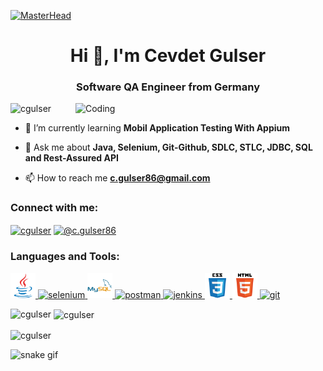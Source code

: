 [![MasterHead](https://media-exp1.licdn.com/dms/image/C5612AQEH40J1YfXKCw/article-cover_image-shrink_720_1280/0/1530798575527?e=1666828800&v=beta&t=Q5Dmd4NWPz8RufmLY4z39MpFNVG7r1x4yI0Ra_OVtlY)](https://cgulser.io)

<h1 align="center">Hi 👋, I'm Cevdet Gulser</h1>
<h3 align="center">Software QA Engineer from Germany</h3>
<img align="right" alt="Coding" width="400" src="https://cdn.dribbble.com/users/1162077/screenshots/3848914/programmer.gif">

<p align="left"> <img src="https://komarev.com/ghpvc/?username=cgulser&label=Profile%20views&color=0e75b6&style=flat" alt="cgulser" /> </p>


- 🌱 I’m currently learning **Mobil Application Testing With Appium**

- 💬 Ask me about **Java, Selenium, Git-Github, SDLC, STLC, JDBC, SQL and Rest-Assured API**

- 📫 How to reach me **c.gulser86@gmail.com**

<h3 align="left">Connect with me:</h3>
<p align="left">
<a href="https://linkedin.com/in/cgulser" target="blank"><img align="center" src="https://raw.githubusercontent.com/rahuldkjain/github-profile-readme-generator/master/src/images/icons/Social/linked-in-alt.svg" alt="cgulser" height="30" width="40" /></a>
<a href="https://medium.com/@c.gulser86" target="blank"><img align="center" src="https://raw.githubusercontent.com/rahuldkjain/github-profile-readme-generator/master/src/images/icons/Social/medium.svg" alt="@c.gulser86" height="30" width="40" /></a>
</p>



<h3 align="left">Languages and Tools:</h3>
<p align="left"> <a href="https://www.java.com" target="_blank" rel="noreferrer"> <img src="https://raw.githubusercontent.com/devicons/devicon/master/icons/java/java-original.svg" alt="java" width="40" height="40"/> </a> <a href="https://www.selenium.dev" target="_blank" rel="noreferrer"> <img src="https://raw.githubusercontent.com/detain/svg-logos/780f25886640cef088af994181646db2f6b1a3f8/svg/selenium-logo.svg" alt="selenium" width="40" height="40"/> </a> <a href="https://www.mysql.com/" target="_blank" rel="noreferrer"> <img src="https://raw.githubusercontent.com/devicons/devicon/master/icons/mysql/mysql-original-wordmark.svg" alt="mysql" width="40" height="40"/> </a> <a href="https://postman.com" target="_blank" rel="noreferrer"> <img src="https://www.vectorlogo.zone/logos/getpostman/getpostman-icon.svg" alt="postman" width="40" height="40"/> </a> <a href="https://www.jenkins.io" target="_blank" rel="noreferrer"> <img src="https://www.vectorlogo.zone/logos/jenkins/jenkins-icon.svg" alt="jenkins" width="40" height="40"/> </a> <a href="https://www.w3schools.com/css/" target="_blank" rel="noreferrer"> <img src="https://raw.githubusercontent.com/devicons/devicon/master/icons/css3/css3-original-wordmark.svg" alt="css3" width="40" height="40"/> </a>  <a href="https://www.w3.org/html/" target="_blank" rel="noreferrer"> <img src="https://raw.githubusercontent.com/devicons/devicon/master/icons/html5/html5-original-wordmark.svg" alt="html5" width="40" height="40"/> </a> <a href="https://git-scm.com/" target="_blank" rel="noreferrer"> <img src="https://www.vectorlogo.zone/logos/git-scm/git-scm-icon.svg" alt="git" width="40" height="40"/> </a>  </p>

<p><img align="left" src="https://github-readme-stats.vercel.app/api/top-langs?username=cgulser&show_icons=true&locale=en&layout=compact" alt="cgulser" /></p>

<p>&nbsp;<img align="center" src="https://github-readme-stats.vercel.app/api?username=cgulser&show_icons=true&locale=en" alt="cgulser" /></p>

<p><img align="center" src="https://github-readme-streak-stats.herokuapp.com/?user=cgulser&" alt="cgulser" /></p>


![snake gif](https://github.com/cgulser/cgulser/blob/output/github-contribution-grid-snake.gif)

